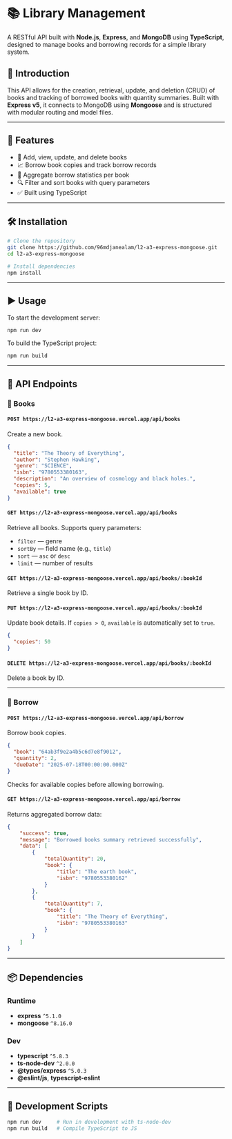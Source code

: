 # 📚 Library Management

A RESTful API built with **Node.js**, **Express**, and **MongoDB** using **TypeScript**, designed to manage books and borrowing records for a simple library system.

## 🧩 Introduction

This API allows for the creation, retrieval, update, and deletion (CRUD) of books and tracking of borrowed books with quantity summaries. Built with **Express v5**, it connects to MongoDB using **Mongoose** and is structured with modular routing and model files.

---

## 🚀 Features

* 📘 Add, view, update, and delete books
* 📈 Borrow book copies and track borrow records
* 🧮 Aggregate borrow statistics per book
* 🔍 Filter and sort books with query parameters
* ✅ Built using TypeScript

---

## 🛠 Installation

```bash
# Clone the repository
git clone https://github.com/96mdjanealam/l2-a3-express-mongoose.git
cd l2-a3-express-mongoose

# Install dependencies
npm install
```

---

## ▶️ Usage

To start the development server:

```bash
npm run dev
```

To build the TypeScript project:

```bash
npm run build
```

---

## 📡 API Endpoints

### 📘 Books

#### `POST https://l2-a3-express-mongoose.vercel.app/api/books`

Create a new book.

```json
{
  "title": "The Theory of Everything",
  "author": "Stephen Hawking",
  "genre": "SCIENCE",
  "isbn": "9780553380163",
  "description": "An overview of cosmology and black holes.",
  "copies": 5,
  "available": true
}
```

#### `GET https://l2-a3-express-mongoose.vercel.app/api/books`

Retrieve all books. Supports query parameters:

* `filter` — genre
* `sortBy` — field name (e.g., `title`)
* `sort` — `asc` or `desc`
* `limit` — number of results

#### `GET https://l2-a3-express-mongoose.vercel.app/api/books/:bookId`

Retrieve a single book by ID.

#### `PUT https://l2-a3-express-mongoose.vercel.app/api/books/:bookId`

Update book details. If `copies > 0`, `available` is automatically set to `true`.

```json
{
  "copies": 50
}
```

#### `DELETE https://l2-a3-express-mongoose.vercel.app/api/books/:bookId`

Delete a book by ID.

---

### 🔄 Borrow

#### `POST https://l2-a3-express-mongoose.vercel.app/api/borrow`

Borrow book copies.

```json
{
  "book": "64ab3f9e2a4b5c6d7e8f9012",
  "quantity": 2,
  "dueDate": "2025-07-18T00:00:00.000Z"
}
```

Checks for available copies before allowing borrowing.

#### `GET https://l2-a3-express-mongoose.vercel.app/api/borrow`

Returns aggregated borrow data:

```json
{
    "success": true,
    "message": "Borrowed books summary retrieved successfully",
    "data": [
        {
            "totalQuantity": 20,
            "book": {
                "title": "The earth book",
                "isbn": "9780553380162"
            }
        },
        {
            "totalQuantity": 7,
            "book": {
                "title": "The Theory of Everything",
                "isbn": "9780553380163"
            }
        }
    ]
}
```

---

## 📦 Dependencies

### Runtime

* **express** `^5.1.0`
* **mongoose** `^8.16.0`

### Dev

* **typescript** `^5.8.3`
* **ts-node-dev** `^2.0.0`
* **@types/express** `^5.0.3`
* **@eslint/js**, **typescript-eslint**

---

## 📜 Development Scripts

```bash
npm run dev     # Run in development with ts-node-dev
npm run build   # Compile TypeScript to JS
```